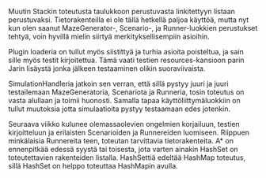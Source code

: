 Muutin Stackin toteutusta taulukkoon perustuvasta linkitettyyn listaan perustuvaksi.
Tietorakenteilla ei ole tällä hetkellä paljoa käyttöä, mutta nyt kun olen saanut MazeGenerator-, Scenario-, ja Runner-luokkien
perustukset tehtyä, voin hyvillä mielin siirtyä merkityksellisempiin asioihin. 

Plugin loaderia on tullut myös siistittyä ja turhia asioita poisteltua, ja sain sille myös testit kirjoitettua.
Tämä vaati testien resources-kansioon parin Jarin lisäystä jonka jälkeen testaaminen olikin suoraviivaista.

SimulationHandleria jatkoin sen verran, että sillä pystyy juuri ja juuri testailemaan MazeGeneratoria, Scenariota ja Runneria,
tosin toteutus on vasta alullaan ja toimii huonosti. Samalla tapaa käyttöliittymäluokkiin on tullut muutoksia jotta simulaatioita
pystyy testaamaan edes jotenkin.

Seuraava viikko kulunee olemassaolevien ongelmien korjailuun, testien kirjoitteluun ja erilaisten Scenarioiden ja Runnereiden
luomiseen. Riippuen minkälaisia Runnereita teen, toteutan tarvittavia tietorakenteita. A* on ennenpitkää edessä syystä tai
toisesta, jota varten ainakin HashSet on toteutettavien rakenteiden listalla. HashSettiä edeltää HashMap toteutus, sillä HashSet
on helppo toteuttaa HashMapin avulla.
